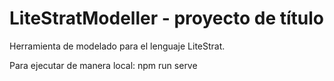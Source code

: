# LiteStratModeller - proyecto de título
Herramienta de modelado para el lenguaje LiteStrat.

Para ejecutar de manera local: npm run serve 
